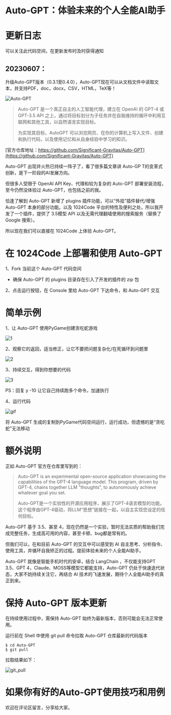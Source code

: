 # Auto-GPT：体验未来的个人全能AI助手


# 更新日志

可以关注此代码空间，在更新发布时及时获得通知

## 20230607：
升级Auto-GPT版本（0.3.1至0.4.0），Auto-GPT现在可以从文档文件中读取文本，并支持PDF，doc，docx，CSV，HTML，TeX等！



![Auto-GPT](https://1024-staging-1258723534.cos.ap-guangzhou.myqcloud.com/assets/AutoGPT.png)

> Auto-GPT 是一个真正自主的人工智能代理，建立在 OpenAI 的 GPT-4 或 GPT-3.5 API 之上，通过将目标划分为子任务并在自我维持的循环中利用互联网和其他工具，以自然语言实现目标。
> 
>为实现其目标，AutoGPT 可以浏览网页、在你的计算机上写入文件、创建和执行代码，以及使用记忆和从自身经验中学习的知识。

[官方仓库地址：https://github.com/Significant-Gravitas/Auto-GPT](https://github.com/Significant-Gravitas/Auto-GPT)


Auto-GPT 出现并火热已持续一阵子了，看了很多篇文章讲 Auto-GP T的变革式创新，是下一阶段的AI发展方向。

但很多人受限于 OpenAI API Key、代理和较为复杂的 Auto-GPT 部署安装流程，至今仍然没体验过 Auto-GPT，也包括之前的我。

恰逢了解到 Auto-GPT 新增了 plugins 插件功能，可以“外挂”插件替代/增强 Auto-GPT 本身的部分功能。以及 1024Code 平台的特性及便利之处，所以我开发了一个插件，提供了 3.5模型 API 以及无需代理翻墙使用的搜索服务（替换了 Google 搜索）。

所以现在我们可以直接在 1024Code 上体验 Auto-GPT。

# 在 1024Code 上部署和使用 Auto-GPT

1、Fork 当前这个 Auto-GPT 代码空间

- 确保 Auto-GPT 的 plugins 目录存在引入了开发的插件的 zip 包

2、点击运行按钮，在 Console 里给 Auto-GPT 下达命令，和 Auto-GPT 交互

# 简单示例

1、让 Auto-GPT 使用PyGame创建贪吃蛇游戏

![1](https://1024-staging-1258723534.cos.ap-guangzhou.myqcloud.com/assets/1.png)


2、观察它的返回，适当修正，让它不要把问题复杂化/在死循环到问题里

![2](https://1024-staging-1258723534.cos.ap-guangzhou.myqcloud.com/assets/2.png)

3、持续交互，得到你想要的代码

![3](https://1024-staging-1258723534.cos.ap-guangzhou.myqcloud.com/assets/3.png)

PS：回复 y -10 让它自己持续跑多个命令，加速执行

4、运行代码

![gif](https://1024-staging-1258723534.cos.ap-guangzhou.myqcloud.com/assets/%E8%BF%90%E8%A1%8C%E4%BB%A3%E7%A0%81GIF.gif)

将 Auto-GPT 生成的复制到PyGame代码空间运行，运行成功，但遗憾的是“贪吃蛇”无法移动



# 额外说明

正如 Auto-GPT 官方在仓库里写到的：

> Auto-GPT is an experimental open-source application showcasing the capabilities of the GPT-4 language model. This program, driven by GPT-4, chains together LLM "thoughts", to autonomously achieve whatever goal you set.
>
> Auto-GPT是一个实验性的开源应用程序，展示了GPT-4语言模型的功能。这个程序由GPT-4驱动，将LLM“思想”链接在一起，以自主实现您设定的任何目标。

Auto-GPT 基于 3.5、甚至 4，现在仍然是一个实验，暂时无法实质的帮助我们完成完整任务，生成高可用的内容，甚至卡顿、bug都是常有的。

但我们可以，在和目前 Auto-GPT 的交互中可以感受到 AI 自主思考、分析指令、使用工具，并循环自我矫正的过程。提前体验未来的个人全能AI助手。

Auto-GPT 就像是智能手机时代的安卓，结合 LangChain ，不仅能支持GPT 3.5、GPT 4，Claude、MOSS等模型它都能支持，Auto-GPT 仍处于快速迭代状态，大家不妨持续关注它，再结合 AI 技术的飞速发展，期待个人全能AI助手的真正到来。

# 保持 Auto-GPT 版本更新

在持续使用过程中，需保持 Auto-GPT 始终为最新版本，否则可能会无法正常使用。

运行前在 Shell 中使用 git pull 命令拉取 Auto-GPT 仓库最新的代码版本

```
$ cd Auto-GPT
$ git pull
```

拉取结果如下：

![git_pull](https://1024-staging-1258723534.cos.ap-guangzhou.myqcloud.com/assets/git_pull.png)


# 如果你有好的Auto-GPT使用技巧和用例

欢迎在评论区留言，分享给大家。

